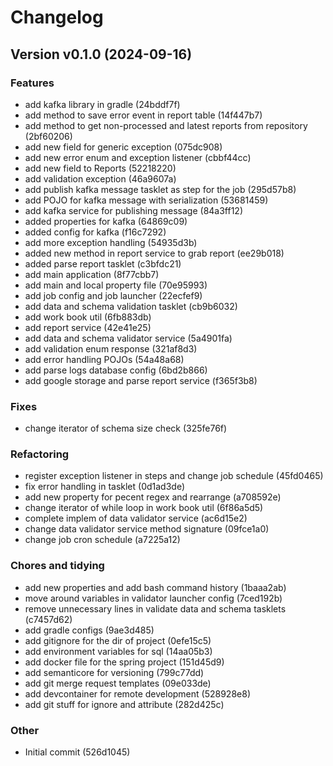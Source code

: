 # Changelog

## Version v0.1.0 (2024-09-16)

### Features

- add kafka library in gradle (24bddf7f)
- add method to save error event in report table (14f447b7)
- add method to get non-processed and latest reports from repository (2bf60206)
- add new field for generic exception (075dc908)
- add new error enum and exception listener (cbbf44cc)
- add new field to Reports (52218220)
- add validation exception (46a9607a)
- add publish kafka message tasklet as step for the job (295d57b8)
- add POJO for kafka message with serialization (53681459)
- add kafka service for publishing message (84a3ff12)
- added properties for kafka (64869c09)
- added config for kafka (f16c7292)
- add more exception handling (54935d3b)
- added new method in report service to grab report (ee29b018)
- added parse report tasklet (c3bfdc21)
- add main application (8f77cbb7)
- add main and local property file (70e95993)
- add job config and job launcher (22ecfef9)
- add data and schema validation tasklet (cb9b6032)
- add work book util (6fb883db)
- add report service (42e41e25)
- add data and schema validator service (5a4901fa)
- add validation enum response (321af8d3)
- add error handling POJOs (54a48a68)
- add parse logs database config (6bd2b866)
- add google storage and parse report service (f365f3b8)

### Fixes

- change iterator of schema size check (325fe76f)

### Refactoring

- register exception listener in steps and change job schedule (45fd0465)
- fix error handling in tasklet (0d1ad3de)
- add new property for pecent regex and rearrange (a708592e)
- change iterator of while loop in work book util (6f86a5d5)
- complete implem of data validator service (ac6d15e2)
- change data validator service method signature (09fce1a0)
- change job cron schedule (a7225a12)

### Chores and tidying

- add new properties and add bash command history (1baaa2ab)
- move around variables in validator launcher config (7ced192b)
- remove unnecessary lines in validate data and schema tasklets (c7457d62)
- add gradle configs (9ae3d485)
- add gitignore for the dir of project (0efe15c5)
- add environment variables for sql (14aa05b3)
- add docker file for the spring project (151d45d9)
- add semanticore for versioning (799c77dd)
- add git merge request templates (09e033de)
- add devcontainer for remote development (528928e8)
- add git stuff for ignore and attribute (282d425c)

### Other

- Initial commit (526d1045)

